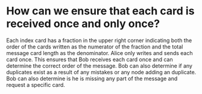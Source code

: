 # How can we ensure that each card is received once and only once?

Each index card has a fraction in the upper right corner indicating both the order of the cards written as the numerator of the fraction and the total message card length as the denominator. Alice only writes and sends each card once. This ensures that Bob receives each card once and can determine the correct order of the message. Bob can also determine if any duplicates exist as a result of any mistakes or any node adding an duplicate. Bob can also determine is he is missing any part of the message and request a specific card. 

